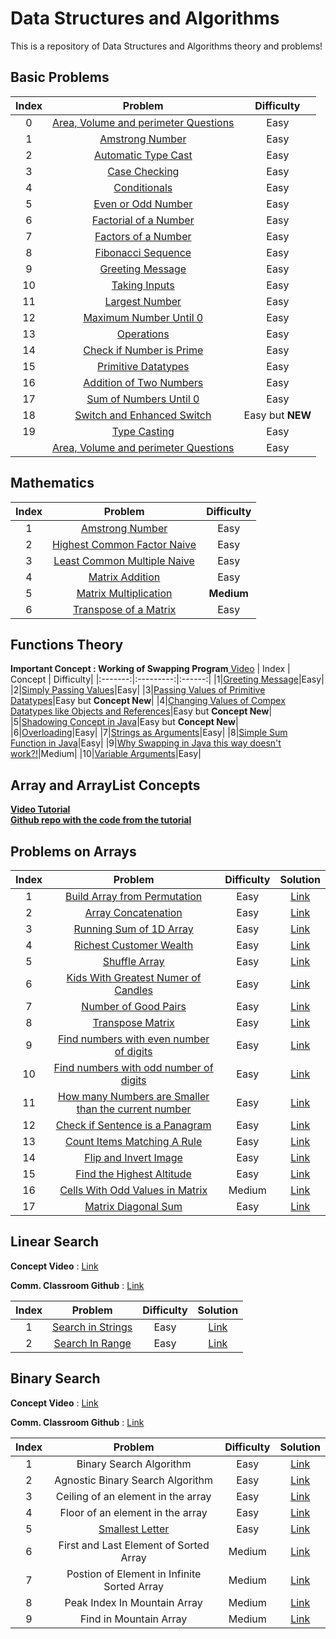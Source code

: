 # Data Structures and Algorithms 

This is a repository of Data Structures and Algorithms theory and problems!

## Basic Problems
| Index | Problem | Difficulty|
|:-------:|:---------:|:------:|
|0|[Area, Volume and perimeter Questions](https://github.com/vedanthv/dsa/blob/main/Basics/AreaVolumePerimeter.java)|Easy
|1|[Amstrong Number](https://github.com/vedanthv/dsa/blob/main/Basics/ArmstsrongNumberExample.java)|Easy
|2|[Automatic Type Cast](https://github.com/vedanthv/dsa/blob/main/Basics/AutomaticTypeCasting.java)|Easy
|3|[Case Checking](https://github.com/vedanthv/dsa/blob/main/Basics/CaseCheck.java)|Easy
|4|[Conditionals](https://github.com/vedanthv/dsa/blob/main/Basics/Condiitionals.java)|Easy
|5|[Even or Odd Number](https://github.com/vedanthv/dsa/blob/main/Basics/Evenodd.java)|Easy
|6|[Factorial of a Number](https://github.com/vedanthv/dsa/blob/main/Basics/Factors.java)|Easy
|7|[Factors of a Number](https://github.com/vedanthv/dsa/blob/main/Basics/Factors.java)|Easy
|8|[Fibonacci Sequence](https://github.com/vedanthv/dsa/blob/main/Basics/Fibo.java)|Easy
|9|[Greeting Message](https://github.com/vedanthv/dsa/blob/main/Basics/GreetingMessage.java)|Easy
|10|[Taking Inputs](https://github.com/vedanthv/dsa/blob/main/Basics/Inputs.java)|Easy
|11|[Largest Number](https://github.com/vedanthv/dsa/blob/main/Basics/Largest.java)|Easy
|12|[Maximum Number Until 0](https://github.com/vedanthv/dsa/blob/main/Basics/maxtill0.java)|Easy
|13|[Operations](https://github.com/vedanthv/dsa/blob/main/Basics/Operations.java)|Easy
|14|[Check if Number is Prime](https://github.com/vedanthv/dsa/blob/main/Basics/Prime.java)|Easy
|15|[Primitive Datatypes](https://github.com/vedanthv/dsa/blob/main/Basics/Primitives.java)|Easy
|16|[Addition of Two Numbers](https://github.com/vedanthv/dsa/blob/main/Basics/Sum.java)|Easy
|17|[Sum of Numbers Until 0](https://github.com/vedanthv/dsa/blob/main/Basics/Sumtill0.java)|Easy
|18|[Switch and Enhanced Switch](https://github.com/vedanthv/dsa/blob/main/Basics/Switch.java)|Easy but **NEW**
|19|[Type Casting](https://github.com/vedanthv/dsa/blob/main/Basics/TypeCasting.java)|Easy
||[Area, Volume and perimeter Questions](https://github.com/vedanthv/dsa/blob/main/Basics/ArmstsrongNumberExample.java)|Easy


## Mathematics

| Index | Problem | Difficulty|
|:-------:|:---------:|:------:|
|1|[Amstrong Number](https://github.com/vedanthv/dsa/blob/main/Basics/ArmstsrongNumberExample.java)|Easy
|2|[Highest Common Factor Naive](https://github.com/vedanthv/dsa/blob/main/Math/HCF.java)|Easy
|3|[Least Common Multiple Naive](https://github.com/vedanthv/dsa/blob/main/Math/LCM.java)|Easy
|4|[Matrix Addition](https://github.com/vedanthv/dsa/blob/main/Math/MatrixAddition.java)|Easy
|5|[Matrix Multiplication](https://github.com/vedanthv/dsa/blob/main/Math/MatrixMultiplication.java)|**Medium**
|6|[Transpose of a Matrix](https://github.com/vedanthv/dsa/blob/main/Math/Transpose.java)|Easy

## Functions Theory
**Important Concept : Working of Swapping Program**[ Video](https://youtu.be/vvanI8NRlSI?t=1779)
| Index | Concept | Difficulty|
|:-------:|:---------:|:------:|
|1|[Greeting Message](https://github.com/vedanthv/dsa/blob/main/Functions/SimpleFn.java)|Easy|
|2|[Simply Passing Values](https://github.com/vedanthv/dsa/blob/main/Functions/PassingExample.java)|Easy|
|3|[Passing Values of Primitive Datatypes](https://github.com/vedanthv/dsa/blob/main/Functions/PassingExample.java)|Easy but **Concept New**|
|4|[Changing Values of Compex Datatypes like Objects and References](https://github.com/vedanthv/dsa/blob/main/Functions/ChangeValue.java)|Easy but **Concept New**|
|5|[Shadowing Concept in Java](https://github.com/vedanthv/dsa/blob/main/Functions/ChangeValue.java)|Easy but **Concept New**|
|6|[Overloading](https://github.com/vedanthv/dsa/blob/main/Functions/Overloading.java)|Easy|
|7|[Strings as Arguments](https://github.com/vedanthv/dsa/blob/main/Functions/StringExample.java)|Easy|
|8|[Simple Sum Function in Java](https://github.com/vedanthv/dsa/blob/main/Functions/Sumfn.java)|Easy|
|9|[Why Swapping in Java this way doesn't work?!](https://github.com/vedanthv/dsa/blob/main/Functions/Swap.java)|Medium|
|10|[Variable Arguments](https://github.com/vedanthv/dsa/blob/main/Functions/VarArgs.java)|Easy|

## Array and ArrayList Concepts
[**Video Tutorial**](https://www.youtube.com/watch?v=n60Dn0UsbEk)<br>
[**Github repo with the code from the tutorial**](https://github.com/kunal-kushwaha/DSA-Bootcamp-Java/tree/main/lectures/8-arrays/code/src/com/kunal)

## Problems on Arrays
| Index | Problem | Difficulty| Solution|
|:-------:|:---------:|:------:|:------:|
|1|[Build Array from Permutation](https://leetcode.com/problems/build-array-from-permutation/)|Easy|[Link](https://github.com/vedanthv/dsa/blob/main/Arrays_Leetcode/src/com/vedanth/q1920.java)
|2|[Array Concatenation](https://leetcode.com/problems/concatenation-of-array/)|Easy|[Link](https://github.com/vedanthv/dsa/blob/main/Arrays_Leetcode/src/com/vedanth/q1929.java)
|3|[Running Sum of 1D Array](https://leetcode.com/problems/running-sum-of-1d-array/)|Easy|[Link](https://github.com/vedanthv/dsa/blob/main/Arrays_Leetcode/src/com/vedanth/q1480.java)
|4|[Richest Customer Wealth](https://leetcode.com/problems/richest-customer-wealth/)|Easy|[Link](https://github.com/vedanthv/dsa/blob/main/Arrays_Leetcode/src/com/vedanth/q1672.java)
|5|[Shuffle Array](https://leetcode.com/problems/shuffle-the-array/)|Easy|[Link](https://github.com/vedanthv/dsa/blob/main/Arrays_Leetcode/src/com/vedanth/q1470.java)
|6|[Kids With Greatest Numer of Candles](https://leetcode.com/problems/kids-with-the-greatest-number-of-candies/)|Easy|[Link](https://github.com/vedanthv/dsa/blob/main/Arrays_Leetcode/src/com/vedanth/q1431.java)
|7|[Number of Good Pairs](https://leetcode.com/problems/number-of-good-pairs/)|Easy|[Link](https://github.com/vedanthv/dsa/blob/main/Arrays_Leetcode/src/com/vedanth/q1512.java)
|8|[Transpose Matrix](https://leetcode.com/problems/transpose-matrix/)|Easy|[Link](https://github.com/vedanthv/dsa/blob/main/Arrays_Leetcode/src/com/vedanth/q867.java)
|9|[Find numbers with even number of digits](https://leetcode.com/problems/find-numbers-with-even-number-of-digits/)|Easy|[Link](https://github.com/vedanthv/dsa/blob/main/Arrays_Leetcode/src/com/vedanth/q1295.java)
|10|[Find numbers with odd number of digits](https://binarysearch.com/problems/Odd-Number-of-Digits)|Easy|[Link](https://github.com/vedanthv/dsa/blob/main/Arrays_Leetcode/src/com/vedanth/OddDigits.java)
|11|[How many Numbers are Smaller than the current number](https://leetcode.com/problems/how-many-numbers-are-smaller-than-the-current-number/)|Easy|[Link](https://github.com/vedanthv/dsa/blob/main/Arrays_Leetcode/src/com/vedanth/q1365.java)
|12|[Check if Sentence is a Panagram](https://leetcode.com/problems/check-if-the-sentence-is-pangram/)|Easy|[Link](https://github.com/vedanthv/dsa/blob/main/Arrays_Leetcode/src/com/vedanth/Pangram.java)
|13|[Count Items Matching A Rule](https://leetcode.com/problems/count-items-matching-a-rule/)|Easy|[Link](https://github.com/vedanthv/dsa/blob/main/Arrays_Leetcode/src/com/vedanth/countMatches.java)
|14|[Flip and Invert Image](https://leetcode.com/problems/flipping-an-image/)|Easy|[Link](https://github.com/vedanthv/dsa/blob/main/Arrays_Leetcode/src/com/vedanth/flipAndInvertImage.java)
|15|[Find the Highest Altitude](https://leetcode.com/problems/find-the-highest-altitude/)|Easy|[Link](https://github.com/vedanthv/dsa/blob/main/Arrays_Leetcode/src/com/vedanth/highestAltitude.java)
|16|[Cells With Odd Values in Matrix](https://leetcode.com/problems/cells-with-odd-values-in-a-matrix/)|Medium|[Link](https://github.com/vedanthv/dsa/blob/main/Arrays_Leetcode/src/com/vedanth/oddCells.java)
|17|[Matrix Diagonal Sum](https://leetcode.com/problems/matrix-diagonal-sum/)|Easy|[Link](https://github.com/vedanthv/dsa/blob/main/Arrays_Leetcode/src/com/vedanth/diagonalSum.java)
## Linear Search

**Concept Video** : [Link](https://www.youtube.com/watch?v=_HRA37X8N_Q)

**Comm. Classroom Github** : [Link](https://github.com/kunal-kushwaha/DSA-Bootcamp-Java/tree/main/lectures/9-linear%20search)

| Index | Problem | Difficulty| Solution|
|:-------:|:---------:|:------:|:------:|
|1|[Search in Strings](https://youtu.be/_HRA37X8N_Q?t=1552)|Easy|[Link](https://github.com/vedanthv/dsa/tree/main/LinearSearch/src/com/vedanth/SearchString.java)
|2|[Search In Range](https://youtu.be/_HRA37X8N_Q?t=1830)|Easy|[Link](https://github.com/vedanthv/dsa/tree/main/LinearSearch/src/com/vedanth/SearchInRange.java)

## Binary Search

**Concept Video** : [Link](https://www.youtube.com/watch?v=f6UU7V3szVw&list=PL9gnSGHSqcnr_DxHsP7AW9ftq0AtAyYqJ&index=10)

**Comm. Classroom Github** : [Link](https://github.com/kunal-kushwaha/DSA-Bootcamp-Java/tree/main/lectures/10-binary%20search)

| Index | Problem | Difficulty| Solution|
|:-------:|:---------:|:------:|:------:|
|1|Binary Search Algorithm|Easy|[Link](https://github.com/vedanthv/dsa/blob/main/BinarySearch/src/com/vedanth/BinarySearch.java)
|2|Agnostic Binary Search Algorithm|Easy|[Link](https://github.com/vedanthv/dsa/blob/main/BinarySearch/src/com/vedanth/OrderAgnosticBS.java)
|3|Ceiling of an element in the array|Easy|[Link](https://github.com/vedanthv/dsa/blob/main/BinarySearch/src/com/vedanth/Ceiling.java)
|4|Floor of an element in the array|Easy|[Link](https://github.com/vedanthv/dsa/blob/main/BinarySearch/src/com/vedanth/Floor.java)
|5|<a href = "">Smallest Letter</a>|Easy|[Link](https://github.com/vedanthv/dsa/blob/main/BinarySearch/src/com/vedanth/smallestLetter.java)
|6|First and Last Element of Sorted Array|Medium|[Link](https://github.com/vedanthv/dsa/blob/main/BinarySearch/src/com/vedanth/Floor.java)
|7|Postion of Element in Infinite Sorted Array|Medium|[Link](https://github.com/vedanthv/dsa/blob/main/BinarySearch/src/com/vedanth/Floor.java)
|8|Peak Index In Mountain Array|Medium|[Link](https://github.com/vedanthv/dsa/blob/main/BinarySearch/src/com/vedanth/Floor.java)
|9|Find in Mountain Array|Medium|[Link](https://github.com/vedanthv/dsa/blob/main/BinarySearch/src/com/vedanth/Floor.java)
